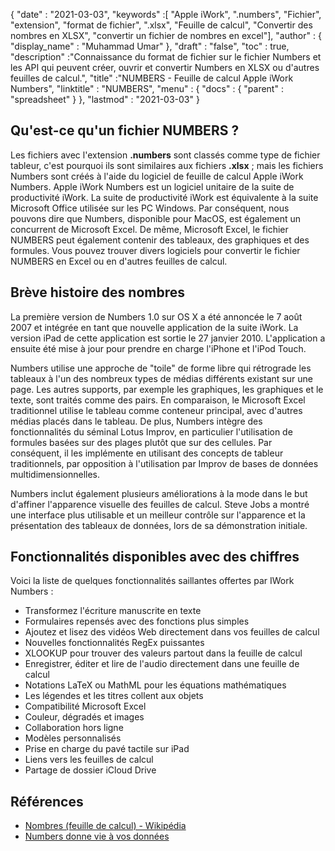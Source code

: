 {
  "date" : "2021-03-03",
  "keywords" :[ "Apple iWork", ".numbers", "Fichier", "extension", "format de fichier", ".xlsx", "Feuille de calcul", "Convertir des nombres en XLSX", "convertir un fichier de nombres en excel"],
  "author" : {
    "display_name" : "Muhammad Umar"
},
  "draft" : "false",
  "toc" : true,
  "description" :"Connaissance du format de fichier sur le fichier Numbers et les API qui peuvent créer, ouvrir et convertir Numbers en XLSX ou d'autres feuilles de calcul.",
  "title" :"NUMBERS - Feuille de calcul Apple iWork Numbers",
  "linktitle" : "NUMBERS",
  "menu" : {
    "docs" : {
      "parent" : "spreadsheet"
}
},
  "lastmod" : "2021-03-03"
}

## Qu'est-ce qu'un fichier NUMBERS ? ##

Les fichiers avec l'extension **.numbers** sont classés comme type de fichier tableur, c'est pourquoi ils sont similaires aux fichiers **.xlsx** ; mais les fichiers Numbers sont créés à l'aide du logiciel de feuille de calcul Apple iWork Numbers. Apple iWork Numbers est un logiciel unitaire de la suite de productivité iWork. La suite de productivité iWork est équivalente à la suite Microsoft Office utilisée sur les PC Windows. Par conséquent, nous pouvons dire que Numbers, disponible pour MacOS, est également un concurrent de Microsoft Excel. De même, Microsoft Excel, le fichier NUMBERS peut également contenir des tableaux, des graphiques et des formules. Vous pouvez trouver divers logiciels pour convertir le fichier NUMBERS en Excel ou en d'autres feuilles de calcul.


## Brève histoire des nombres ##

La première version de Numbers 1.0 sur OS X a été annoncée le 7 août 2007 et intégrée en tant que nouvelle application de la suite iWork. La version iPad de cette application est sortie le 27 janvier 2010. L'application a ensuite été mise à jour pour prendre en charge l'iPhone et l'iPod Touch.

Numbers utilise une approche de "toile" de forme libre qui rétrograde les tableaux à l'un des nombreux types de médias différents existant sur une page. Les autres supports, par exemple les graphiques, les graphiques et le texte, sont traités comme des pairs. En comparaison, le Microsoft Excel traditionnel utilise le tableau comme conteneur principal, avec d'autres médias placés dans le tableau. De plus, Numbers intègre des fonctionnalités du séminal Lotus Improv, en particulier l'utilisation de formules basées sur des plages plutôt que sur des cellules. Par conséquent, il les implémente en utilisant des concepts de tableur traditionnels, par opposition à l'utilisation par Improv de bases de données multidimensionnelles.

Numbers inclut également plusieurs améliorations à la mode dans le but d'affiner l'apparence visuelle des feuilles de calcul. Steve Jobs a montré une interface plus utilisable et un meilleur contrôle sur l'apparence et la présentation des tableaux de données, lors de sa démonstration initiale.

## Fonctionnalités disponibles avec des chiffres ##
Voici la liste de quelques fonctionnalités saillantes offertes par IWork Numbers :

- Transformez l'écriture manuscrite en texte
- Formulaires repensés avec des fonctions plus simples
- Ajoutez et lisez des vidéos Web directement dans vos feuilles de calcul
- Nouvelles fonctionnalités RegEx puissantes
- XLOOKUP pour trouver des valeurs partout dans la feuille de calcul
- Enregistrer, éditer et lire de l'audio directement dans une feuille de calcul
- Notations LaTeX ou MathML pour les équations mathématiques
- Les légendes et les titres collent aux objets
- Compatibilité Microsoft Excel
- Couleur, dégradés et images
- Collaboration hors ligne
- Modèles personnalisés
- Prise en charge du pavé tactile sur iPad
- Liens vers les feuilles de calcul
- Partage de dossier iCloud Drive


## Références ##

* [Nombres (feuille de calcul) - Wikipédia](https://en.wikipedia.org/wiki/Numbers_(spreadsheet))
* [Numbers donne vie à vos données](https://www.apple.com/numbers/)


